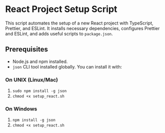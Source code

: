 # React Project Setup Script

This script automates the setup of a new React project with TypeScript, Prettier, and ESLint. It installs necessary dependencies, configures Prettier and ESLint, and adds useful scripts to `package.json`.

## Prerequisites

- Node.js and npm installed.
- `json` CLI tool installed globally. You can install it with:

### On UNIX (Linux/Mac)

1. `sudo npm install -g json`
2. `chmod +x setup_react.sh`

### On Windows

1. `npm install -g json`
2. `chmod +x setup_react.sh`


